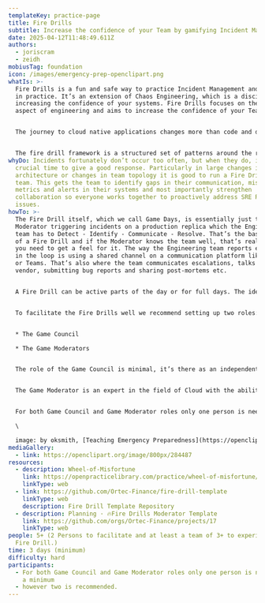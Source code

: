 ```yaml
---
templateKey: practice-page
title: Fire Drills
subtitle: Increase the confidence of your Team by gamifying Incident Management.
date: 2025-04-12T11:48:49.611Z
authors:
  - joriscram
  - zeidh
mobiusTag: foundation
icon: /images/emergency-prep-openclipart.png
whatIs: >-
  Fire Drills is a fun and safe way to practice Incident Management and Response
  in practice. It’s an extension of Chaos Engineering, which is a discipline for
  increasing the confidence of your systems. Fire Drills focuses on the People
  aspect of engineering and aims to increase the confidence of your Team. 


  The journey to cloud native applications changes more than code and deployments. It also transforms an organization’s roles and processes. A Fire drill consists of incident simulations arranged like a quest game, to help their teams adapt and to unite the whole business around successfully build and run software on the cloud. 


  The fire drill framework is a structured set of patterns around the rulebook,  role-play, and game setup. Fire drills immerse teams in simulated incidents in real-world environments. They teach teams to Detect, Identify, Communicate, and Resolve a variety of scenarios, building the skills they need to keep services running on cloud platforms as the standard deployment target. Game moderators assess players’ actions, skills, and collaboration in technical and non-technical incidents where it is professionally and psychologically safe to fail.
whyDo: Incidents fortunately don’t occur too often, but when they do, it’s a
  crucial time to give a good response. Particularly in large changes in product
  architecture or changes in team topology it is good to run a Fire Drill with a
  team. This gets the team to identify gaps in their communication, missing
  metrics and alerts in their systems and most importantly strengthen
  collaboration so everyone works together to proactively address SRE Related
  issues.
howTo: >-
  The Fire Drill itself, which we call Game Days, is essentially just the Game
  Moderator triggering incidents on a production replica which the Engineering
  team has to Detect - Identify - Communicate - Resolve. That’s the basic loop
  of a Fire Drill and if the Moderator knows the team well, that’s really all
  you need to get a feel for it. The way the Engineering team reports each phase
  in the loop is using a shared channel on a communication platform like Slack
  or Teams. That’s also where the team communicates escalations, talks to the
  vendor, submitting bug reports and sharing post-mortems etc.


  A Fire Drill can be active parts of the day or for full days. The idea is for the Players to experience an incident in the most realistic manner possible. It is therefore encouraged to just schedule the Fire Drills for a few days and have the scenarios run at some moments within the day. A recommended guideline is 1 Day per Player.  


  To facilitate the Fire Drills well we recommend setting up two roles: 


  * The Game Council 

  * The Game Moderators 


  The role of the Game Council is minimal, it’s there as an independent party to govern so that the Product Owner’s wishes align with the Scenarios that will be executed during the Fire Drill.  


  The Game Moderator is an expert in the field of Cloud with the ability and creativity to make and execute Scenarios. It is recommended that the Game Moderator also has Didactic skills to handle the aftermath and communication with the Players.


  For both Game Council and Game Moderator roles only one person is needed at a minimum, however two is recommended.\

  \

  i﻿mage: by oksmith, [Teaching Emergency Preparedness](https://openclipart.org/detail/284487/teaching-emergency-preparedness), Open ClipArt
mediaGallery:
  - link: https://openclipart.org/image/800px/284487
resources:
  - description: Wheel-of-Misfortune
    link: https://openpracticelibrary.com/practice/wheel-of-misfortune/
    linkType: web
  - link: https://github.com/Ortec-Finance/fire-drill-template
    linkType: web
    description: Fire Drill Template Repository
  - description: Planning · 🔥Fire Drills Moderator Template
    link: https://github.com/orgs/Ortec-Finance/projects/17
    linkType: web
people: 5+ (2 Persons to facilitate and at least a team of 3+ to experience the
  Fire Drill.)
time: 3 days (minimum)
difficulty: hard
participants:
  - For both Game Council and Game Moderator roles only one person is needed at
    a minimum
  - however two is recommended.
---
```


